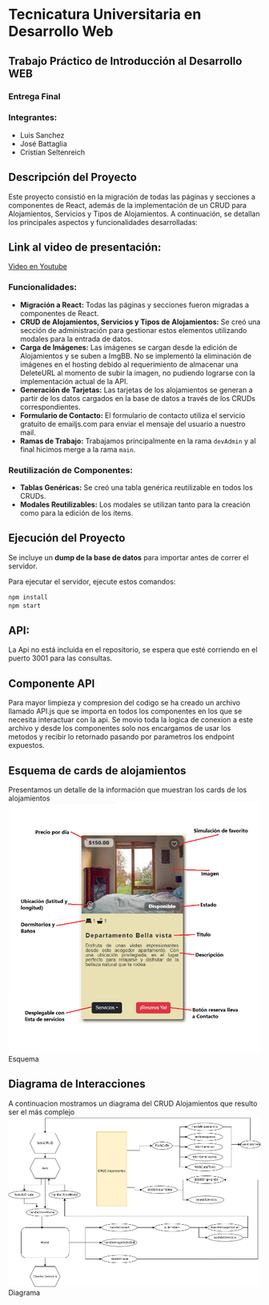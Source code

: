 <img src="https://secretariaextension.uner.edu.ar/wp-content/uploads/2021/04/logo-original-maschico.png" alt="">

# Tecnicatura Universitaria en Desarrollo Web

## Trabajo Práctico de Introducción al Desarrollo WEB
    
### Entrega Final
    
### Integrantes:
- Luis Sanchez
- José Battaglia
- Cristian Seltenreich

## Descripción del Proyecto

Este proyecto consistió en la migración de todas las páginas y secciones a componentes de React, además de la implementación de un CRUD para Alojamientos, Servicios y Tipos de Alojamientos. A continuación, se detallan los principales aspectos y funcionalidades desarrolladas:

## Link al video de presentación:
[Video en Youtube](https://www.youtube.com/watch?v=7AiEdkykkW0)

### Funcionalidades:
- **Migración a React:** Todas las páginas y secciones fueron migradas a componentes de React.
- **CRUD de Alojamientos, Servicios y Tipos de Alojamientos:** Se creó una sección de administración para gestionar estos elementos utilizando modales para la entrada de datos.
- **Carga de Imágenes:** Las imágenes se cargan desde la edición de Alojamientos y se suben a ImgBB. No se implementó la eliminación de imágenes en el hosting debido al requerimiento de almacenar una DeleteURL al momento de subir la imagen, no pudiendo lograrse con la implementación actual de la API.
- **Generación de Tarjetas:** Las tarjetas de los alojamientos se generan a partir de los datos cargados en la base de datos a través de los CRUDs correspondientes.
- **Formulario de Contacto:** El formulario de contacto utiliza el servicio gratuito de emailjs.com para enviar el mensaje del usuario a nuestro mail.
- **Ramas de Trabajo:** Trabajamos principalmente en la rama `devAdmin` y al final hicimos merge a la rama `main`.

### Reutilización de Componentes:
- **Tablas Genéricas:** Se creó una tabla genérica reutilizable en todos los CRUDs.
- **Modales Reutilizables:** Los modales se utilizan tanto para la creación como para la edición de los ítems.

## Ejecución del Proyecto

Se incluye un **dump de la base de datos** para importar antes de correr el servidor.

Para ejecutar el servidor, ejecute estos comandos:

``` bash
npm install
npm start
```

## API:
La Api no está incluida en el repositorio, se espera que esté corriendo en el puerto 3001 para las consultas.

## Componente API
Para mayor limpieza y compresion del codigo se ha creado un archivo llamado API.js que se importa en todos los componentes en los que se necesita
interactuar con la api.
Se movio toda la logica de conexion a este archivo y desde los componentes solo nos encargamos de usar los metodos y recibir lo
retornado pasando por parametros los endpoint expuestos.

## Esquema de cards de alojamientos
Presentamos un detalle de la información que muestran los cards de los alojamientos
<img src="public/IDW - Esquema Cards Aloj.png">Esquema</img>

## Diagrama de Interacciones
A continuacion mostramos un diagrama del CRUD Alojamientos que resulto ser el más complejo
<img src="public/IDW - Diagrama CRUD Aloj.png">Diagrama</img>



